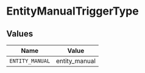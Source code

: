 # EntityManualTriggerType


## Values

| Name            | Value           |
| --------------- | --------------- |
| `ENTITY_MANUAL` | entity_manual   |